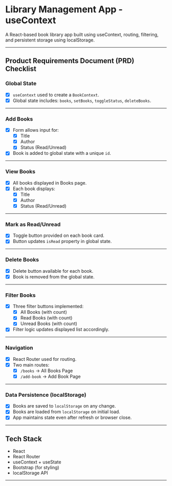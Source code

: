 # Library Management App - useContext

A React-based book library app built using useContext, routing, filtering, and persistent storage using localStorage.

---

##  Product Requirements Document (PRD) Checklist

###  Global State

- [x] `useContext` used to create a `BookContext`.
- [x] Global state includes: `books`, `setBooks`, `toggleStatus`, `deleteBooks`.

---

###  Add Books

- [x] Form allows input for:
  - [x] Title
  - [x] Author
  - [x] Status (Read/Unread)
- [x] Book is added to global state with a unique `id`.

---

###  View Books

- [x] All books displayed in Books page.
- [x] Each book displays:
  - [x] Title
  - [x] Author
  - [x] Status (Read/Unread)

---

###  Mark as Read/Unread

- [x] Toggle button provided on each book card.
- [x] Button updates `isRead` property in global state.

---

###  Delete Books

- [x] Delete button available for each book.
- [x] Book is removed from the global state.

---

###  Filter Books

- [x] Three filter buttons implemented:
  - [x] All Books (with count)
  - [x] Read Books (with count)
  - [x] Unread Books (with count)
- [x] Filter logic updates displayed list accordingly.

---

###  Navigation

- [x] React Router used for routing.
- [x] Two main routes:
  - [x] `/books` → All Books Page
  - [x] `/add-book` → Add Book Page

---

###  Data Persistence (localStorage)

- [x] Books are saved to `localStorage` on any change.
- [x] Books are loaded from `localStorage` on initial load.
- [x] App maintains state even after refresh or browser close.

---

##  Tech Stack

- React
- React Router
- useContext + useState
- Bootstrap (for styling)
- localStorage API

---
